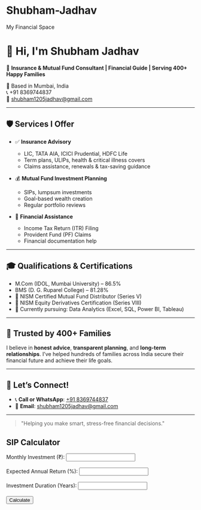 # Shubham-Jadhav
My Financial Space
# 👋 Hi, I'm Shubham Jadhav

🎯 **Insurance & Mutual Fund Consultant | Financial Guide | Serving 400+ Happy Families**

📍 Based in Mumbai, India  
📞 +91 8369744837  
📧 shubham1205jadhav@gmail.com  

---

## 🛡️ Services I Offer

- ✅ **Insurance Advisory**  
  - LIC, TATA AIA, ICICI Prudential, HDFC Life
  - Term plans, ULIPs, health & critical illness covers
  - Claims assistance, renewals & tax-saving guidance

- 💰 **Mutual Fund Investment Planning**  
  - SIPs, lumpsum investments
  - Goal-based wealth creation
  - Regular portfolio reviews

- 📄 **Financial Assistance**  
  - Income Tax Return (ITR) Filing
  - Provident Fund (PF) Claims
  - Financial documentation help

---

## 🎓 Qualifications & Certifications

- M.Com (IDOL, Mumbai University) – 86.5%
- BMS (D. G. Ruparel College) – 81.28%
- 📜 NISM Certified Mutual Fund Distributor (Series V)
- 📜 NISM Equity Derivatives Certification (Series VIII)
- 🧠 Currently pursuing: Data Analytics (Excel, SQL, Power BI, Tableau)

---

## 🙌 Trusted by 400+ Families

I believe in **honest advice**, **transparent planning**, and **long-term relationships**. I’ve helped hundreds of families across India secure their financial future and achieve their life goals.

---

## 📲 Let’s Connect!

- 📞 **Call or WhatsApp**: [+91 8369744837](https://wa.me/918369744837)
- 📧 **Email**: [shubham1205jadhav@gmail.com](mailto:shubham1205jadhav@gmail.com)

---

> "Helping you make smart, stress-free financial decisions."

<!-- sip-calculator.html -->
<!DOCTYPE html>
<html>
<head>
  <title>SIP Calculator</title>
</head>
<body>
  <h2>SIP Calculator</h2>
  <label>Monthly Investment (₹):</label>
  <input type="number" id="monthly" /><br /><br />
  <label>Expected Annual Return (%):</label>
  <input type="number" id="rate" /><br /><br />
  <label>Investment Duration (Years):</label>
  <input type="number" id="years" /><br /><br />
  <button onclick="calculateSIP()">Calculate</button>

  <h3 id="result"></h3>

  <script>
    function calculateSIP() {
      const monthly = parseFloat(document.getElementById("monthly").value);
      const rate = parseFloat(document.getElementById("rate").value) / 12 / 100;
      const months = parseInt(document.getElementById("years").value) * 12;

      const futureValue = monthly * ((Math.pow(1 + rate, months) - 1) * (1 + rate)) / rate;

      document.getElementById("result").innerText =
        "Estimated Value: ₹" + futureValue.toFixed(2);
    }
  </script>
</body>
</html>


